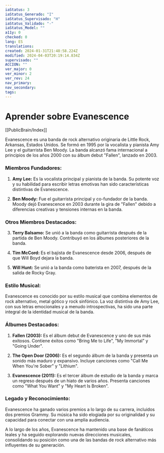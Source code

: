 ```yaml
---
iaStatus: 3
iaStatus_Generado: "I"
iaStatus_Supervisado: "H"
iaStatus_Validado: "-"
iaStatus_Model: ""
a11y: 0
checked: 0
lang: ES
translations: 
created: 2024-01-31T21:48:58.224Z
modified: 2024-04-03T20:19:14.834Z
supervisado: ""
ACCION: ""
ver_major: 0
ver_minor: 2
ver_rev: 24
nav_primary: 
nav_secondary: 
tags:
---
```

# Aprender sobre Evanescence

[[PublicBrain/Index]]

Evanescence es una banda de rock alternativo originaria de Little Rock, Arkansas, Estados Unidos. Se formó en 1995 por la vocalista y pianista Amy Lee y el guitarrista Ben Moody. La banda alcanzó fama internacional a principios de los años 2000 con su álbum debut "Fallen", lanzado en 2003.

### Miembros Fundadores:

1. **Amy Lee:** Es la vocalista principal y pianista de la banda. Su potente voz y su habilidad para escribir letras emotivas han sido características distintivas de Evanescence.

2. **Ben Moody:** Fue el guitarrista principal y co-fundador de la banda. Moody dejó Evanescence en 2003 durante la gira de "Fallen" debido a diferencias creativas y tensiones internas en la banda.

### Otros Miembros Destacados:

3. **Terry Balsamo:** Se unió a la banda como guitarrista después de la partida de Ben Moody. Contribuyó en los álbumes posteriores de la banda.

4. **Tim McCord:** Es el bajista de Evanescence desde 2006, después de que Will Boyd dejara la banda.

5. **Will Hunt:** Se unió a la banda como baterista en 2007, después de la salida de Rocky Gray.

### Estilo Musical:

Evanescence es conocido por su estilo musical que combina elementos de rock alternativo, metal gótico y rock sinfónico. La voz distintiva de Amy Lee, con sus letras emocionales y a menudo introspectivas, ha sido una parte integral de la identidad musical de la banda.

### Álbumes Destacados:

1. **Fallen (2003):** Es el álbum debut de Evanescence y uno de sus más exitosos. Contiene éxitos como "Bring Me to Life", "My Immortal" y "Going Under".

2. **The Open Door (2006):** Es el segundo álbum de la banda y presenta un sonido más maduro y expansivo. Incluye canciones como "Call Me When You're Sober" y "Lithium".

3. **Evanescence (2011):** Es el tercer álbum de estudio de la banda y marca un regreso después de un hiato de varios años. Presenta canciones como "What You Want" y "My Heart Is Broken".

### Legado y Reconocimiento:

Evanescence ha ganado varios premios a lo largo de su carrera, incluidos dos premios Grammy. Su música ha sido elogiada por su originalidad y su capacidad para conectar con una amplia audiencia.

A lo largo de los años, Evanescence ha mantenido una base de fanáticos leales y ha seguido explorando nuevas direcciones musicales, consolidando su posición como una de las bandas de rock alternativo más influyentes de su generación.
